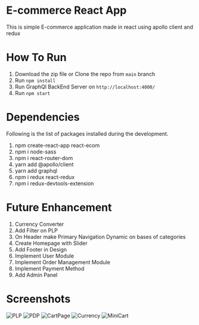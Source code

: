 # E-commerce React App

This is simple E-commerce application made in react using apollo client and redux

# How To Run

1. Download the zip file or Clone the repo from `main` branch
2. Run `npm install`
3. Run GraphQl BackEnd Server on `http://localhost:4000/`
4. Run `npm start`

# Dependencies

Following is the list of packages installed during the development.

1. npm create-react-app react-ecom
2. npm i node-sass
3. npm i react-router-dom
4. yarn add @apollo/client
5. yarn add graphql
6. npm i redux react-redux
7. npm i redux-devtools-extension

# Future Enhancement

1. Currency Converter
2. Add Filter on PLP
3. On Header make Primary Navigation Dynamic on bases of categories
4. Create Homepage with Slider
5. Add Footer in Design
6. Implement User Module
7. Implement Order Management Module
8. Implement Payment Method
9. Add Admin Panel

# Screenshots

![PLP](https://user-images.githubusercontent.com/97463843/157974064-32187f89-077f-4581-a0d0-ac874d3085b0.png)
![PDP](https://user-images.githubusercontent.com/97463843/157974102-d5e64cff-a7eb-4a08-9f24-f03933b410a7.png)
![CartPage](https://user-images.githubusercontent.com/97463843/157974122-b4f072eb-c71d-4659-a620-a3e1c1472d45.png)
![Currency](https://user-images.githubusercontent.com/97463843/157974144-faed5ef8-06af-4c2c-8cb4-a617dd913d28.png)
![MiniCart](https://user-images.githubusercontent.com/97463843/157974158-c67dd533-9dff-4dbb-8250-9f72905c0444.png)

